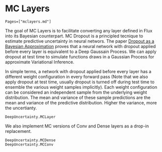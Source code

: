 # MC Layers 

```@index
Pages=["mclayers.md"]
```

The goal of MC Layers is to facilitate converting any layer defined in Flux into its Bayesian counterpart. MC Dropout is a principled tecnique to estimate predictive uncertainty in neural networs. The paper [Dropout as a Bayesian Approximation](https://arxiv.org/abs/1506.02142) proves that a neural network with dropout applied before every layer is equivalent to a Deep Gaussain Process. We can apply dropout at test time to simulate functions draws in a Gaussian Process for approximate Variational Inference. 

In simple terms, a network with dropout applied before every layer has a different weight configuration in every forward pass (Note that we also apply dropout at test time, usually dropout is turned off during test time to ensemble the various weight samples implicitly). Each weight configuration can be considered an independent sample from the underlying weight distribution. The mean and variance of these sample predictions are the mean and variance of the predictive distribution. Higher the variance, more the uncertianty. 

```@docs
DeepUncertainty.MCLayer
```

We also implement MC versions of Conv and Dense layers as a drop-in replacement. 

```@docs
DeepUncertainty.MCDense
DeepUncertainty.MCConv 
```